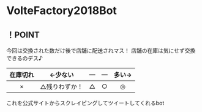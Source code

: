 # VolteFactory2018Bot

## ！POINT
今回は交換された数だけ後で店舗に配送されマス！
店舗の在庫は気にせず交換できるのデス♪

|在庫切れ|←少ない|―|―|多い→|
|:-:|:-:|:-:|:-:|:-:|
|×|△残りわずか！|△|○|◎|

これを公式サイトからスクレイピングしてツイートしてくれるbot